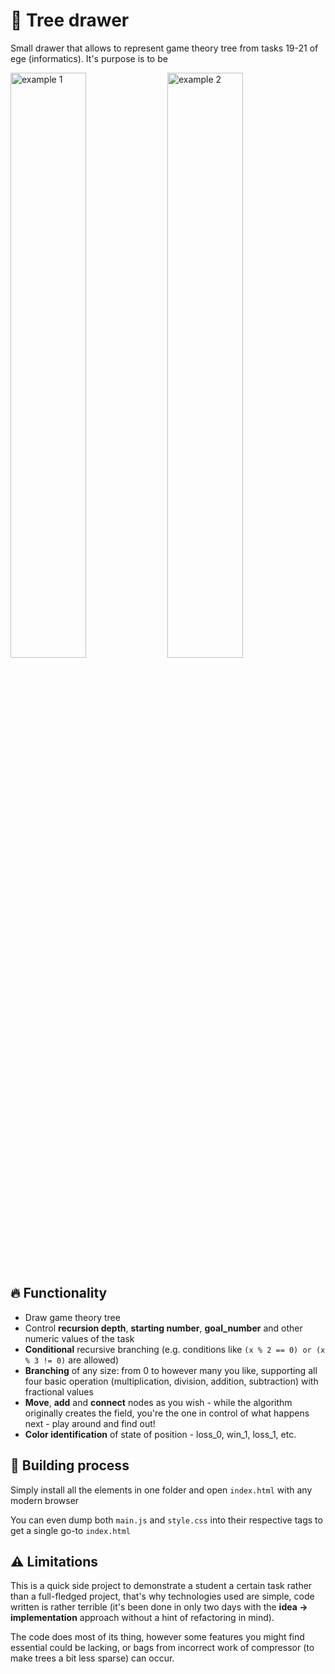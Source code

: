 # :evergreen_tree: Tree drawer

Small drawer that allows to represent game theory tree from tasks 19-21 of
ege (informatics). It's purpose is to be

<img src="https://i.imgur.com/OWeOekE.png" alt="example 1" style="width: 49%;">
<img src="https://i.imgur.com/6mvgA7V.png" alt="example 2" style="width: 49%;">

## :fire: Functionality

- Draw game theory tree
- Control **recursion depth**, **starting number**, **goal_number** and other numeric values of the task
- **Conditional** recursive branching (e.g. conditions like `(x % 2 == 0) or (x % 3 != 0)` are allowed)
- **Branching** of any size: from 0 to however many you like, supporting all four basic operation (multiplication, division, addition, subtraction) with fractional values
- **Move**, **add** and **connect** nodes as you wish - while the algorithm originally creates the field,
you're the one in control of what happens next - play around and find out!
- **Color identification** of state of position - loss_0, win_1, loss_1, etc.

## :hammer: Building process
Simply install all the elements in one folder and open `index.html` with any modern browser

You can even dump both `main.js` and `style.css` into their respective tags to get a single go-to `index.html`

## :warning: Limitations

This is a quick side project to demonstrate a student a certain task rather than a full-fledged project,
that's why technologies used are simple, code written is rather terrible (it's been done in only two days
with the **idea -> implementation** approach without a hint of refactoring in mind).

The code does most of its thing, however some features you might find essential could be lacking,
or bags from incorrect work of compressor (to make trees a bit less sparse) can occur.